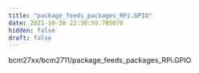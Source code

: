 ```yaml
---
title: "package_feeds_packages_RPi.GPIO"
date: 2021-10-30 22:30:59.705070
hidden: false
draft: false
---
```


bcm27xx/bcm2711/package_feeds_packages_RPi.GPIO

